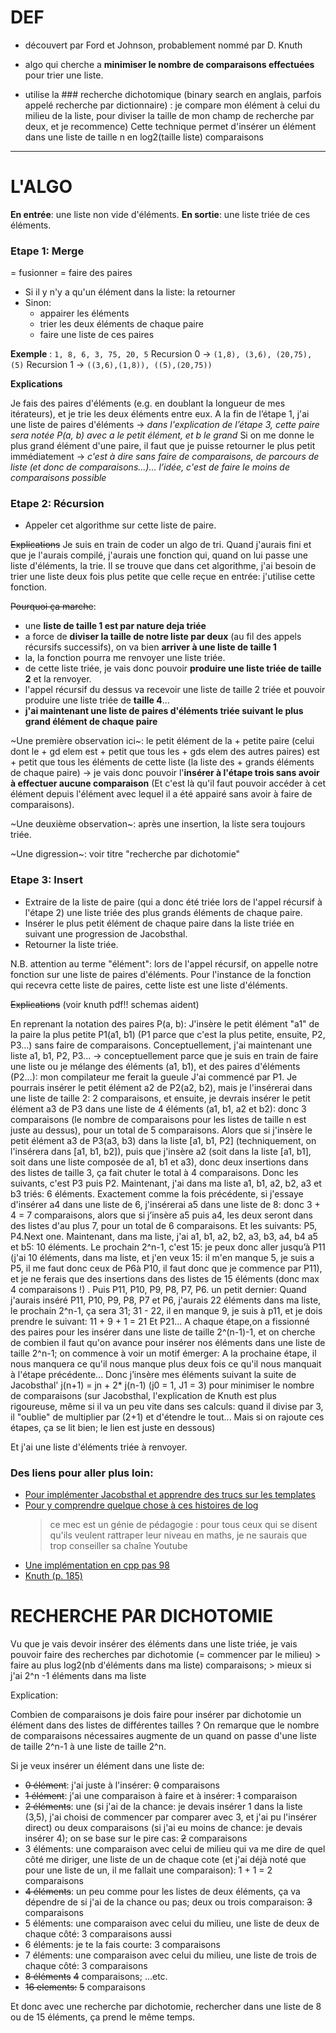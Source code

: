 # DEF

- découvert par Ford et Johnson, probablement nommé par D. Knuth
- algo qui cherche a **minimiser le nombre de comparaisons effectuées** pour trier une liste.

- utilise la ### recherche dichotomique (binary search en anglais, parfois appelé recherche par dictionnaire) 
    : je compare mon élément à celui du milieu de la liste, pour diviser la taille de mon champ de recherche par deux, et je recommence)
    Cette technique permet d'insérer un élément dans une liste de taille n en log2(taille liste) comparaisons

--- 

# L'ALGO

**En entrée**: une liste non vide d'éléments.
**En sortie**: une liste triée de ces éléments.

### Etape 1: Merge
= fusionner = faire des paires
- Si il y n'y a qu'un élément dans la liste: la retourner 
- Sinon: 
    - appairer les éléments
    - trier les deux éléments de chaque paire
    - faire une liste de ces paires

**Exemple** : `1, 8, 6, 3, 75, 20, 5`
Recursion 0 -> `(1,8), (3,6), (20,75), (5)` 
Recursion 1 -> `((3,6),(1,8)), ((5),(20,75))`

**Explications**

Je fais des paires d'éléments (e.g. en doublant la longueur de mes itérateurs), et je trie les deux éléments entre eux.
A la fin de l’étape 1, j'ai une liste de paires d'éléments 
-> *dans l'explication de l’étape 3, cette paire sera notée P(a, b) avec a le petit élément, et b le grand*
Si on me donne le plus grand élément d'une paire, il faut que je puisse retourner le plus petit immédiatement 
-> *c'est à dire sans faire de comparaisons, de parcours de liste (et donc de comparaisons...)... l’idée, c'est de faire le moins de comparaisons possible*


### Etape 2: Récursion
- Appeler cet algorithme sur cette liste de paire.

~~Explications~~
Je suis en train de coder un algo de tri. Quand j'aurais fini et que je l'aurais compilé, j'aurais une fonction qui, quand on lui passe une liste d'éléments,
la trie. 
Il se trouve que dans cet algorithme, j'ai besoin de trier une liste deux fois plus petite que celle reçue en entrée: j'utilise cette fonction.

~~Pourquoi ça marche~~:  
- une **liste de taille 1 est par nature deja triée**
- a force de **diviser la taille de notre liste par deux** (au fil des appels récursifs successifs), on va bien **arriver à une liste de taille 1**
- la, la fonction pourra me renvoyer une liste triée. 
- de cette liste triée, je vais donc pouvoir **produire une liste triée de taille 2** et la renvoyer. 
- l'appel récursif du dessus va recevoir une liste de taille 2 triée et pouvoir produire une liste triée de **taille 4**...
- **j'ai maintenant une liste de paires d'éléments triée suivant le plus grand élément de chaque paire**

~Une première observation ici~: le petit élément de la + petite paire (celui dont le + gd elem est + petit que tous les + gds elem des autres paires)
est + petit que tous les éléments de cette liste (la liste des + grands éléments de chaque paire)
-> je vais donc pouvoir l'**insérer à l'étape trois sans avoir à effectuer aucune comparaison**
(Et c'est là qu'il faut pouvoir accéder à cet élément depuis l'élément avec lequel il a été appairé sans avoir à faire de comparaisons).

~Une deuxième observation~: après une insertion, la liste sera toujours triée.

~Une digression~: voir titre "recherche par dichotomie"


### Etape 3:  Insert
- Extraire de la liste de paire (qui a donc été triée lors de l'appel récursif à l'étape 2) une liste triée des plus grands éléments de chaque paire. 
- Insérer le plus petit élément de chaque paire dans la liste triée en suivant une progression de Jacobsthal.
- Retourner la liste triée.

N.B. attention au terme "élément": lors de l'appel récursif, on appelle notre fonction sur une liste de paires d'éléments. 
Pour l'instance de la fonction qui recevra cette liste de paires, cette liste est une liste d'éléments.

~~Explications~~
(voir knuth pdf!! schemas aident)

En reprenant la notation des paires P(a, b):
J'insère le petit élément "a1" de la paire la plus petite P1(a1, b1) (P1 parce que c'est la plus petite, ensuite, P2, P3...) sans faire de comparaisons.
Conceptuellement, j'ai maintenant une liste a1, b1, P2, P3...
    -> conceptuellement parce que je suis en train de faire une liste ou je mélange des éléments (a1, b1), et des paires d'éléments (P2...): mon compilateur me ferait la gueule
J'ai commencé par P1.
Je pourrais insérer le petit élément a2 de P2(a2, b2), mais je l'insérerai  dans une liste de taille 2: 2 comparaisons, et ensuite, je devrais insérer le petit élément a3 de P3 dans une liste de 4 éléments (a1, b1, a2 et b2): donc 3 comparaisons (le nombre de comparaisons pour les listes de taille n est juste au dessus), pour un total de 5 comparaisons.
Alors que si j'insère le petit élément a3 de P3(a3, b3) dans la liste [a1, b1, P2] (techniquement, on l'insérera dans [a1, b1, b2]), puis que j'insère a2 (soit dans la liste [a1, b1], soit dans une liste composée de a1, b1 et a3), donc deux insertions dans des listes de taille 3, ça fait chuter le total à 4 comparaisons.
Donc les suivants, c'est P3 puis P2.
Maintenant, j'ai dans ma liste a1, b1, a2, b2, a3 et b3 triés: 6 éléments. Exactement comme la fois précédente, si j'essaye d'insérer a4 dans une liste de 6, j'insérerai a5 dans une liste de 8: donc 3 + 4 = 7 comparaisons, alors que si j’insère a5 puis a4, les deux seront dans des listes d'au plus 7, pour un total de 6 comparaisons.
Et les suivants: P5, P4.Next one.
Maintenant, dans ma liste, j'ai a1, b1, a2, b2, a3, b3, a4, b4 a5 et b5: 10 éléments. Le prochain 2^n-1, c'est 15: je peux donc aller jusqu’à P11 (j'ai 10 éléments, dans ma liste, et j'en veux 15: il m'en manque 5, je suis a P5, il me faut donc ceux de P6à P10, il faut donc que je commence par P11), et je ne ferais que des insertions dans des listes de 15 éléments (donc max 4 comparaisons !) .
Puis P11, P10, P9, P8, P7, P6.
un petit dernier:
Quand j'aurais inséré P11, P10, P9, P8, P7 et P6, j'aurais 22 éléments dans ma liste, le prochain 2^n-1, ça sera 31; 31 - 22, il en manque 9, je suis à p11, et je dois prendre le suivant: 11 + 9 + 1 = 21
Et P21...
A chaque étape,on a fissionné des paires pour les insérer dans une liste de taille 2^(n-1)-1, et on cherche de combien il faut qu'on avance pour insérer nos éléments dans une liste de taille 2^n-1; on commence à voir un motif émerger:
A la prochaine étape, il nous manquera ce qu'il nous manque plus deux fois ce qu'il nous manquait à l'étape précédente...
Donc j’insère mes éléments suivant la suite de Jacobsthal'  j(n+1) = jn + 2* j(n-1)  (j0 = 1, J1 = 3) pour minimiser le nombre de comparaisons (sur Jacobsthal, l'explication de Knuth est plus rigoureuse, même si il va un peu vite dans ses calculs: quand il divise par 3, il "oublie" de multiplier par (2+1) et d'étendre le tout... Mais si on rajoute ces étapes, ça se lit bien; le lien est juste en dessous)

Et j'ai une liste d'éléments triée à renvoyer.

### Des liens pour aller plus loin:
- [Pour implémenter Jacobsthal et apprendre des trucs sur les templates](https://medium.com/zerone-magazine/templates-and-compile-time-execution-c22234a6cd66)
- [Pour y comprendre quelque chose à ces histoires de log](https://www.youtube.com/live/cEvgcoyZvB4?feature=share)
    > ce mec est un génie de pédagogie : pour tous ceux qui se disent qu'ils veulent rattraper leur niveau en maths, je ne saurais que trop conseiller sa chaîne Youtube
- [Une implémentation en cpp pas 98](https://codereview.stackexchange.com/questions/116367/ford-johnson-merge-insertion-sort)
- [Knuth (p. 185)](https://doc.lagout.org/science/0_Computer%20Science/2_Algorithms/The%20Art%20of%20Computer%20Programming%20%28vol.%203_%20Sorting%20and%20Searching%29%20%282nd%20ed.%29%20%5BKnuth%201998-05-04%5D.pdf)


# RECHERCHE PAR DICHOTOMIE

Vu que je vais devoir insérer des éléments dans une liste triée, je vais pouvoir faire des recherches par dichotomie (= commencer par le milieu)
    > faire au plus log2(nb d'éléments dans ma liste) comparaisons; 
    > mieux si j'ai 2^n -1 éléments dans ma liste

Explication:

Combien de comparaisons je dois faire pour insérer par dichotomie un élément dans des listes de différentes tailles ?
On remarque que le nombre de comparaisons nécessaires augmente de un quand on passe d'une liste de taille 2^n-1 à une liste de taille 2^n. 

Si je veux insérer un élément dans une liste de:
- ~~0 élément~~: 
        j'ai juste à l'insérer: 
        ~~0~~ comparaisons
- ~~1 élément~~: 
        j'ai une comparaison à faire et à insérer: 
        ~~1~~ comparaison
- ~~2 éléments~~: 
        une (si j'ai de la chance: je devais insérer 1 dans la liste (3,5), j'ai choisi de commencer par comparer avec 3, et j'ai pu l'insérer direct)
        ou deux comparaisons (si j'ai eu moins de chance: je devais insérer 4); 
        on se base sur le pire cas: 
        ~~2~~ comparaisons
- 3 éléments: 
        une comparaison avec celui de milieu qui va me dire de quel côté me diriger, 
        une liste de un de chaque cote (et j'ai déjà noté que pour une liste de un, il me fallait une comparaison): 1 + 1 = 
        2 comparaisons
- ~~4 éléments~~: 
        un peu comme pour les listes de deux éléments, ça va dépendre de si j'ai de la chance ou pas; 
        deux ou trois comparaison: 
        ~~3~~ comparaisons
- 5 éléments: 
        une comparaison avec celui du milieu, une liste de deux de chaque côté: 
        3 comparaisons aussi
- 6 éléments: 
        je te la fais courte: 
        3 comparaisons
- 7 éléments: 
        une comparaison avec celui du milieu, une liste de trois de chaque côté: 
        3 comparaisons
- ~~8 éléments~~ 
        ~~4~~ comparaisons; 
...etc.
- ~~16 elements:~~
        ~~5~~ comparaisons 

Et donc avec une recherche par dichotomie, rechercher dans une liste de 8 ou de 15 éléments, ça prend le même temps.
